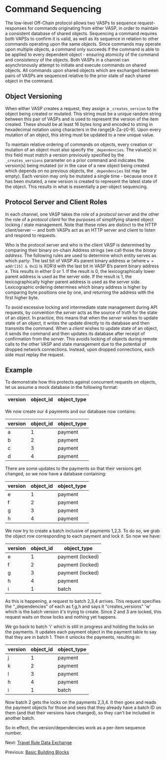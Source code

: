 # Command Sequencing

The low-level Off-Chain protocol allows two VASPs to sequence request-responses for commands originating from either VASP, in order to maintain a consistent database of shared objects. Sequencing a command requires both VAPSs to confirm it is valid, as well as its sequence in relation to other commands operating upon the same objects.  Since commands may operate upon multiple objects, a command only succeeds if the command is able to be applied to every dependent object - ensuring atomicity of the command and consistency of the objects. Both VASPs in a channel can asynchronously attempt to initiate and execute commands on shared objects. All commands upon shared objects which are exchanged between pairs of VASPs are sequenced relative to the prior state of each shared object in the command.


## Object Versioning

When either VASP creates a request, they assign a `_creates_version` to the object being created or mutated.  This string must be a unique random string between this pair of VASPs and is used to represent the version of the item created. These should be at least 16 bytes long and encoded to string in hexadecimal notation using characters in the range[A-Za-z0-9].  Upon every mutation of an object, this string must be updated to a new unique value.

To maintain relative ordering of commands on objects, every creation or mutation of an object must also specify the `_dependencies`.  The value(s) in this field must match a version previously specified by the `_creates_versions` parameter on a prior command and indicates the version(s) being mutated (or in the case of a new object being created which depends on no previous objects, the `_dependencies` list may be empty).  Each version may only be mutated a single time - because once it has been mutated, a new version is created to represent the latest state of the object. This results in what is essentially a per-object sequencing.


## Protocol Server and Client Roles

In each channel, one VASP takes the role of a _protocol server_ and the other the role of a _protocol client_ for the purposes of simplifying shared object locking / state management. Note that these roles are distinct to the HTTP client/server -- and both VASPs act as an HTTP server and client to listen and respond to requests.

Who is the protocol server and who is the client VASP is determined by comparing their binary on-chain Address strings (we call those the _binary address_. The following rules are used to determine which entity serves as which party: The last bit of VASP A’s parent binary address _w_ (where `w = addr[15] & 0x1`) is XOR’d with the last bit in VASP B’s parent binary address _x_.  This results in either 0 or 1.
If the result is 0, the lexicographically lower parent address is used as the server side.
If the result is 1, the lexicographically higher parent address is used as the server side. Lexicographic ordering determines which binary address is higher by comparing byte positions one by one, and returning the address with the first higher byte.

To avoid excessive locking and intermediate state management during API requests, by convention the _server_ acts as the source of truth for the state of an object.  In practice, this means that when the _server_ wishes to update state of an object, it writes the update directly to its database and then transmits the command.  When a _client_ wishes to update state of an object, it sends the command and then updates its database after receipt of confirmation from the _server_.  This avoids locking of objects during remote calls to the other VASP and state management due to the potential of dropped network connections.  Instead, upon dropped connections, each side must replay the request. 

## Example

To demonstrate how this protects against concurrent requests on objects, let us assume a mock database in the following format:

| version | object_id | object_type |
|-------	    |-----------	|-----------	|

We now create our 4 payments and our database now contains:


| version 	    | object_id 	| object_type 	| 
|-------	    |-----------	|-----------	|
| a | 1 | payment |
| b | 2 | payment |
| c | 3 | payment |
| d | 4 | payment |

There are some updates to the payments so that their versions get changed, so we now have a database containing:

| version 	    | object_id 	| object_type 	| 
|-------	    |-----------	|-----------	|
| e | 1 | payment |
| f | 2 | payment |
| g | 3 | payment |
| h | 4 | payment |

We now try to create a batch inclusive of payments 1,2,3.  To do so, we grab the object row corresponding to each payment and lock it.  So now we have:

| version 	    | object_id 	| object_type 	| 
|-------	    |-----------	|-----------	|
| e | 1 | payment (locked) |
| f | 2 | payment (locked) |
| g | 3 | payment (locked) |
| h | 4 | payment |
| i | 1 | batch |

As this is happening, a request to batch 2,3,4 arrives.  This request specifies the "_dependencies" of each as f,g,h and says it "creates_versions" 'w' which is the batch version it's trying to create.  Since 2 and 3 are locked, this request waits on those locks and nothing yet happens.

We go back to batch 'i' which is still in progress and holding the locks on the payments.  It updates each payment object in the payment table to say that they are in batch 1.  Then it unlocks the payments, resulting in:

| version 	    | object_id 	| object_type 	| 
|-------	    |-----------	|-----------	|
| j | 1 | payment |
| k | 2 | payment |
| l | 3 | payment |
| h | 4 | payment |
| i | 1 | batch |

Now batch 2 gets the locks on the payments 2,3,4.  It then goes and reads the payment objects for those and sees that they already have a batch ID on them (and that their versions have changed), so they can't be included in another batch.

So in effect, the version/dependencies work as a per-item sequence number. 


Next: [Travel Rule Data Exchange](travel_rule_data_exchange.md)

Previous: [Basic Building Blocks](basic_building_blocks.md)
